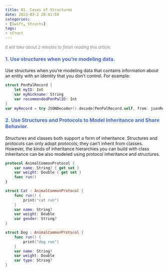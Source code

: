 ```yaml
---
title: 01. Cases of Structures
date: 2023-03-2 20:41:59
categories: 
- [Swift, Structs]
tags:
- struct
---
```


<font color=gray size=2>*It will take about 2 minutes to finish reading this article.*</font>


#### <font size=3 color=#4169E1> 1. Use structures when you’re modeling data. </font> 
Use structures when you’re modeling data that contains information about an entity with an identity that you don’t control. For example:
```Swift
struct PenPalRecord {
    let myID: Int
    var myNickname: String
    var recommendedPenPalID: Int
}
var myRecord = try JSONDecoder().decode(PenPalRecord.self, from: jsonResponse)
```

#### <font size=3 color=#4169E1> 2. Use Structures and Protocols to Model Inheritance and Share Behavior. </font> 
Structures and classes both support a form of inheritance. Structures and protocols can only adopt protocols; they can’t inherit from classes. However, the kinds of inheritance hierarchies you can build with class inheritance can be also modeled using protocol inheritance and structures.
```Swift
protocol AnimalCommonProtocol {
    var name: String? { get set }
    var weight: Double { get set }
    func run()
}

struct Cat : AnimalCommonProtocol {
    func run() {
        print("cat run")
    }
    var name: String?
    var weight: Double
    var gender: String?
}

struct Dog : AnimalCommonProtocol {
    func run() {
        print("dog run")
    }
    var name: String?
    var weight: Double
    var type: String?
}
```


